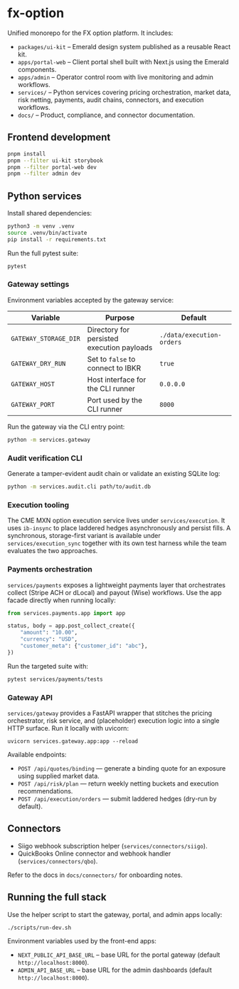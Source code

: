 # fx-option

Unified monorepo for the FX option platform. It includes:

- `packages/ui-kit` – Emerald design system published as a reusable React kit.
- `apps/portal-web` – Client portal shell built with Next.js using the Emerald components.
- `apps/admin` – Operator control room with live monitoring and admin workflows.
- `services/` – Python services covering pricing orchestration, market data, risk netting, payments, audit chains, connectors, and execution workflows.
- `docs/` – Product, compliance, and connector documentation.

## Frontend development

```bash
pnpm install
pnpm --filter ui-kit storybook
pnpm --filter portal-web dev
pnpm --filter admin dev
```

## Python services

Install shared dependencies:

```bash
python3 -m venv .venv
source .venv/bin/activate
pip install -r requirements.txt
```

Run the full pytest suite:

```bash
pytest
```

### Gateway settings

Environment variables accepted by the gateway service:

| Variable | Purpose | Default |
| --- | --- | --- |
| `GATEWAY_STORAGE_DIR` | Directory for persisted execution payloads | `./data/execution-orders` |
| `GATEWAY_DRY_RUN` | Set to `false` to connect to IBKR | `true` |
| `GATEWAY_HOST` | Host interface for the CLI runner | `0.0.0.0` |
| `GATEWAY_PORT` | Port used by the CLI runner | `8000` |

Run the gateway via the CLI entry point:

```bash
python -m services.gateway
```

### Audit verification CLI

Generate a tamper-evident audit chain or validate an existing SQLite log:

```bash
python -m services.audit.cli path/to/audit.db
```

### Execution tooling

The CME MXN option execution service lives under `services/execution`. It uses `ib-insync` to place laddered hedges asynchronously and persist fills. A synchronous, storage-first variant is available under `services/execution_sync` together with its own test harness while the team evaluates the two approaches.

### Payments orchestration

`services/payments` exposes a lightweight payments layer that orchestrates collect (Stripe ACH or dLocal) and payout (Wise) workflows. Use the app facade directly when running locally:

```python
from services.payments.app import app

status, body = app.post_collect_create({
    "amount": "10.00",
    "currency": "USD",
    "customer_meta": {"customer_id": "abc"},
})
```

Run the targeted suite with:

```bash
pytest services/payments/tests
```

### Gateway API

`services/gateway` provides a FastAPI wrapper that stitches the pricing orchestrator, risk service, and (placeholder) execution logic into a single HTTP surface. Run it locally with uvicorn:

```
uvicorn services.gateway.app:app --reload
```

Available endpoints:

- `POST /api/quotes/binding` &mdash; generate a binding quote for an exposure using supplied market data.
- `POST /api/risk/plan` &mdash; return weekly netting buckets and execution recommendations.
- `POST /api/execution/orders` &mdash; submit laddered hedges (dry-run by default).

## Connectors

- Siigo webhook subscription helper (`services/connectors/siigo`).
- QuickBooks Online connector and webhook handler (`services/connectors/qbo`).

Refer to the docs in `docs/connectors/` for onboarding notes.

## Running the full stack

Use the helper script to start the gateway, portal, and admin apps locally:

```bash
./scripts/run-dev.sh
```

Environment variables used by the front-end apps:

- `NEXT_PUBLIC_API_BASE_URL` – base URL for the portal gateway (default `http://localhost:8000`).
- `ADMIN_API_BASE_URL` – base URL for the admin dashboards (default `http://localhost:8000`).
